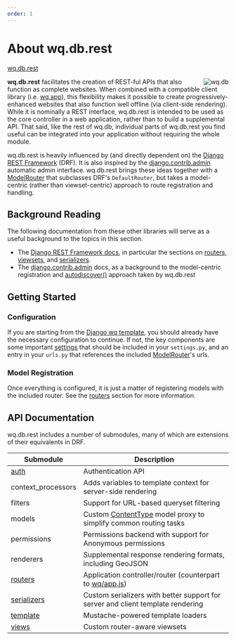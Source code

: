 ```yaml
---
order: 1
---
```


About wq.db.rest
================

[wq.db.rest]

<img align=right alt="wq.db" src="https://wq.io/images/128/wq.db.png">

**wq.db.rest** facilitates the creation of REST-ful APIs that also function as complete websites.  When combined with a compatible client library (i.e. [wq.app]), this flexibility makes it possible to create progressively-enhanced websites that also function well offline (via client-side rendering).  While it is nominally a REST interface, wq.db.rest is intended to be used as the core controller in a web application, rather than to build a supplemental API.  That said, like the rest of wq.db, individual parts of wq.db.rest you find useful can be integrated into your application without requiring the whole module.

wq.db.rest is heavily influenced by (and directly dependent on) the [Django REST Framework] (DRF).  It is also inspired by the [django.contrib.admin] automatic admin interface.  wq.db.rest brings these ideas together with a [ModelRouter] that subclasses DRF's `DefaultRouter`, but takes a model-centric (rather than viewset-centric) approach to route registration and handling.

## Background Reading

The following documentation from these other libraries will serve as a useful background to the topics in this section.

 - The [Django REST Framework docs], in particular the sections on [routers], [viewsets], and [serializers].
 - The [django.contrib.admin] docs, as a background to the model-centric registration and [autodiscover()] approach taken by wq.db.rest

## Getting Started

### Configuration
If you are starting from the [Django wq template], you should already have the necessary configuration to continue.  If not, the key components are some important [settings] that should be included in your `settings.py`, and an entry in your `urls.py` that references the included  [ModelRouter]'s urls.

### Model Registration
Once everything is configured, it is just a matter of registering models with the included router.  See the [routers] section for more information.

## API Documentation

wq.db.rest includes a number of submodules, many of which are extensions of their equivalents in DRF.

Submodule                | Description
------------------------ | -------------------------------------------
[auth]                   | Authentication API
context_processors       | Adds variables to template context for server-side rendering
filters                  | Support for URL-based queryset filtering
models                   | Custom [ContentType] model proxy to simplify common routing tasks
permissions              | Permissions backend with support for Anonymous permissions
renderers                | Supplemental response rendering formats, including GeoJSON
[routers][wqrouter]      | Application controller/router (counterpart to [wq/app.js])
[serializers][wqserial]  | Custom serializers with better support for server and client template rendering
[template]               | Mustache-powered template loaders
[views]                  | Custom router-aware viewsets

[wq.db.rest]: https://github.com/wq/wq.db/blob/master/rest/
[wq.app]: https://wq.io/wq.app
[Django REST Framework]: http://django-rest-framework.org/
[django.contrib.admin]: https://docs.djangoproject.com/en/dev/ref/contrib/admin/
[ModelRouter]: https://wq.io/docs/router
[Django REST Framework docs]: http://django-rest-framework.org/
[routers]: http://django-rest-framework.org/api-guide/routers
[viewsets]: http://django-rest-framework.org/api-guide/viewsets
[serializers]: http://django-rest-framework.org/api-guide/serializers
[autodiscover()]: https://wq.io/docs/router
[Django wq template]: https://github.com/wq/django-wq-template
[auth]: https://wq.io/docs/auth
[filters]: https://wq.io/docs/filters
[ContentType]: https://docs.djangoproject.com/en/dev/ref/contrib/contenttypes/
[permissions]: https://wq.io/docs/permissions
[wqrouter]: https://wq.io/docs/router
[wq/app.js]: https://wq.io/docs/app-js
[wqserial]: https://wq.io/docs/serializers
[settings]: https://wq.io/docs/settings
[template]: https://wq.io/docs/template.py
[views]: https://wq.io/docs/views

